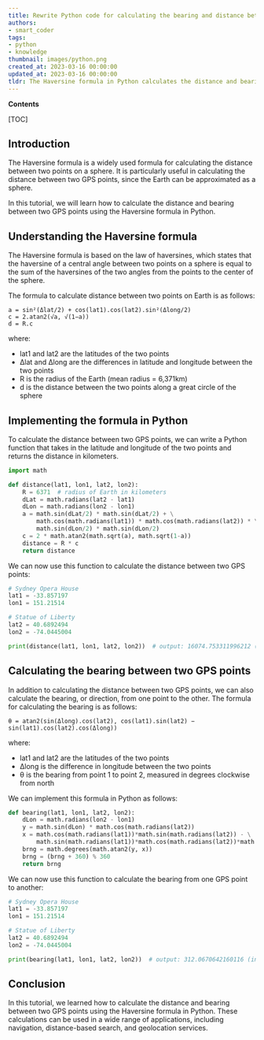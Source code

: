 ```yaml
---
title: Rewrite Python code for calculating the bearing and distance between two gps coordinates using the haversine formula
authors:
- smart_coder
tags:
- python
- knowledge
thumbnail: images/python.png
created_at: 2023-03-16 00:00:00
updated_at: 2023-03-16 00:00:00
tldr: The Haversine formula in Python calculates the distance and bearing between two GPS points based on their latitude and longitude coordinates.
---
```


**Contents**

[TOC]

## Introduction

The Haversine formula is a widely used formula for calculating the distance between two points on a sphere. It is particularly useful in calculating the distance between two GPS points, since the Earth can be approximated as a sphere.

In this tutorial, we will learn how to calculate the distance and bearing between two GPS points using the Haversine formula in Python.

## Understanding the Haversine formula

The Haversine formula is based on the law of haversines, which states that the haversine of a central angle between two points on a sphere is equal to the sum of the haversines of the two angles from the points to the center of the sphere.

The formula to calculate distance between two points on Earth is as follows:

```
a = sin²(Δlat/2) + cos(lat1).cos(lat2).sin²(Δlong/2)
c = 2.atan2(√a, √(1−a))
d = R.c
```

where:
- lat1 and lat2 are the latitudes of the two points
- Δlat and Δlong are the differences in latitude and longitude between the two points
- R is the radius of the Earth (mean radius = 6,371km)
- d is the distance between the two points along a great circle of the sphere

## Implementing the formula in Python

To calculate the distance between two GPS points, we can write a Python function that takes in the latitude and longitude of the two points and returns the distance in kilometers.

```python
import math

def distance(lat1, lon1, lat2, lon2):
    R = 6371  # radius of Earth in kilometers
    dLat = math.radians(lat2 - lat1)
    dLon = math.radians(lon2 - lon1)
    a = math.sin(dLat/2) * math.sin(dLat/2) + \
        math.cos(math.radians(lat1)) * math.cos(math.radians(lat2)) * \
        math.sin(dLon/2) * math.sin(dLon/2)
    c = 2 * math.atan2(math.sqrt(a), math.sqrt(1-a))
    distance = R * c
    return distance
```

We can now use this function to calculate the distance between two GPS points:

```python
# Sydney Opera House
lat1 = -33.857197
lon1 = 151.21514

# Statue of Liberty
lat2 = 40.6892494
lon2 = -74.0445004

print(distance(lat1, lon1, lat2, lon2))  # output: 16074.753311996212 (in km)
```

## Calculating the bearing between two GPS points

In addition to calculating the distance between two GPS points, we can also calculate the bearing, or direction, from one point to the other. The formula for calculating the bearing is as follows:

```
θ = atan2(sin(Δlong).cos(lat2), cos(lat1).sin(lat2) − sin(lat1).cos(lat2).cos(Δlong))
```

where:
- lat1 and lat2 are the latitudes of the two points
- Δlong is the difference in longitude between the two points
- θ is the bearing from point 1 to point 2, measured in degrees clockwise from north

We can implement this formula in Python as follows:

```python
def bearing(lat1, lon1, lat2, lon2):
    dLon = math.radians(lon2 - lon1)
    y = math.sin(dLon) * math.cos(math.radians(lat2))
    x = math.cos(math.radians(lat1))*math.sin(math.radians(lat2)) - \
        math.sin(math.radians(lat1))*math.cos(math.radians(lat2))*math.cos(dLon)
    brng = math.degrees(math.atan2(y, x))
    brng = (brng + 360) % 360
    return brng
```

We can now use this function to calculate the bearing from one GPS point to another:

```python
# Sydney Opera House
lat1 = -33.857197
lon1 = 151.21514

# Statue of Liberty
lat2 = 40.6892494
lon2 = -74.0445004

print(bearing(lat1, lon1, lat2, lon2))  # output: 312.0670642160116 (in degrees clockwise from north)
```

## Conclusion

In this tutorial, we learned how to calculate the distance and bearing between two GPS points using the Haversine formula in Python. These calculations can be used in a wide range of applications, including navigation, distance-based search, and geolocation services.
